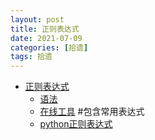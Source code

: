 ```yaml
---
layout: post
title: 正则表达式 
date: 2021-07-09
categories: [拾遗]
tags: 拾遗
---
```

<!--more-->

- [正则表达式](https://www.runoob.com/regexp/regexp-tutorial.html)
  - [语法](https://www.runoob.com/regexp/regexp-syntax.html)
  - [在线工具](ttp://c.runoob.com/front-end/854) #包含常用表达式
  - [python正则表达式](http://c.runoob.com/front-end/854)
